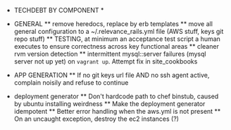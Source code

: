 * TECHDEBT BY COMPONENT *

* GENERAL
** remove heredocs, replace by erb templates
** move all general configuration to a ~/.relevance_rails.yml file (AWS stuff, keys git repo stuff)
** TESTING, at minimum an acceptance test script a human executes to ensure correctness across key functional areas
** cleaner rvm version detection
** intermittent mysql::server failures (mysql server not up yet) on `vagrant up`. Attempt fix in site_cookbooks

* APP GENERATION
** If no git keys url file AND no ssh agent active, complain noisily and refuse to continue

* deployment generator
** Don't hardcode path to chef binstub, caused by ubuntu installing weirdness
** Make the deployment generator idempotent
** Better error handling when the aws.yml is not present
** On an uncaught exception, destroy the ec2 instances (?)
